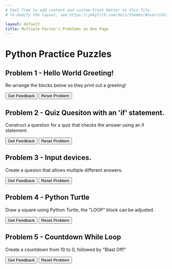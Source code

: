 ```yaml
---
# Feel free to add content and custom Front Matter to this file.
# To modify the layout, see https://jekyllrb.com/docs/themes/#overriding-theme-defaults

layout: default
title: Multiple Parson's Problems on One Page
---
```

# Python Practice Puzzles

## Problem 1 - Hello World Greeting!
Re-arrange the blocks below so they print out a greeting!

<div id="Q1-sortableTrash" class="sortable-code"></div> 
<div id="Q1-sortable" class="sortable-code"></div> 
<div style="clear:both;"></div> 
<p> 
    <input id="Q1-feedbackLink" value="Get Feedback" type="button" /> 
    <input id="Q1-newInstanceLink" value="Reset Problem" type="button" /> 
</p> 
<script type="text/javascript"> 
(function(){
  var initial = "name = input(&quot;Hello, what is your name? &quot;)\n" +
    "print(&quot;Nice to meet you &quot;, name, &quot;!&quot;) ";
  var parsonsPuzzle = new ParsonsWidget({
    "sortableId": "Q1-sortable",
    "max_wrong_lines": 10,
    "grader": ParsonsWidget._graders.LineBasedGrader,
    "exec_limit": 2500,
    "can_indent": true,
    "x_indent": 50,
    "lang": "en",
    "show_feedback": true,
    "trashId": "Q1-sortableTrash"
  });
  parsonsPuzzle.init(initial);
  parsonsPuzzle.shuffleLines();
  $("#Q1-newInstanceLink").click(function(event){ 
      event.preventDefault(); 
      parsonsPuzzle.shuffleLines(); 
  }); 
  $("#Q1-feedbackLink").click(function(event){ 
      event.preventDefault(); 
      parsonsPuzzle.getFeedback(); 
  }); 
})(); 
</script>


## Problem 2 - Quiz Quesiton with an 'if' statement.
Construct a question for a quiz that checks the answer using an if statement.

<div id="Q2-sortableTrash" class="sortable-code"></div> 
<div id="Q2-sortable" class="sortable-code"></div> 
<div style="clear:both;"></div> 
<p> 
    <input id="Q2-feedbackLink" value="Get Feedback" type="button" /> 
    <input id="Q2-newInstanceLink" value="Reset Problem" type="button" /> 
</p> 
<script type="text/javascript"> 
(function(){
  var initial = "answer = input(&quot;What do we call a set of instructions for a computer to follow? &quot;)\n" +
    "if answer == &quot;Algorithm&quot; or &quot;algorithm&quot;:\n" +
    "	print(&quot;Correct!&quot;)\n" +
    "else:\n" +
    "	print(&quot;Wrong! Try again next time!&quot;)";
  var parsonsPuzzle = new ParsonsWidget({
    "sortableId": "Q2-sortable",
    "max_wrong_lines": 10,
    "grader": ParsonsWidget._graders.LineBasedGrader,
    "exec_limit": 2500,
    "can_indent": true,
    "x_indent": 50,
    "lang": "en",
    "show_feedback": true,
    "trashId": "Q2-sortableTrash"
  });
  parsonsPuzzle.init(initial);
  parsonsPuzzle.shuffleLines();
  $("#Q2-newInstanceLink").click(function(event){ 
      event.preventDefault(); 
      parsonsPuzzle.shuffleLines(); 
  }); 
  $("#Q2-feedbackLink").click(function(event){ 
      event.preventDefault(); 
      parsonsPuzzle.getFeedback(); 
  }); 
})(); 
</script>

## Problem 3 - Input devices.
Create a quesion that allows multiple different answers.

<div id="Q3-sortableTrash" class="sortable-code"></div> 
<div id="Q3-sortable" class="sortable-code"></div> 
<div style="clear:both;"></div> 
<p> 
    <input id="Q3-feedbackLink" value="Get Feedback" type="button" /> 
    <input id="Q3-newInstanceLink" value="Reset Problem" type="button" /> 
</p> 
<script type="text/javascript"> 
(function(){
  var initial = "answer = input(&quot;Name an input device: &quot;)\n" +
    "possibleAnswers = [&quot;mouse&quot;, &quot;keyboard&quot;, &quot;microphone&quot;, &quot;webcam&quot;, &quot;controller&quot;]\n" +
    "if answer in possibleAnswers:\n" +
    "	print(&quot;Correct! &quot;, answer, &quot; is an input device!&quot;)\n" +
    "else:\n" +
    "	print(&quot;Incorrect, that is not an input device&quot;)";
  var parsonsPuzzle = new ParsonsWidget({
    "sortableId": "Q3-sortable",
    "max_wrong_lines": 10,
    "grader": ParsonsWidget._graders.LineBasedGrader,
    "exec_limit": 2500,
    "can_indent": true,
    "x_indent": 50,
    "lang": "en",
    "show_feedback": true,
    "trashId": "Q3-sortableTrash"
  });
  parsonsPuzzle.init(initial);
  parsonsPuzzle.shuffleLines();
  $("#Q3-newInstanceLink").click(function(event){ 
      event.preventDefault(); 
      parsonsPuzzle.shuffleLines(); 
  }); 
  $("#Q3-feedbackLink").click(function(event){ 
      event.preventDefault(); 
      parsonsPuzzle.getFeedback(); 
  }); 
})(); 
</script>

## Problem 4 - Python Turtle
Draw a square using Python Turtle, the "LOOP" block can be adjusted.

<div id="Q4-sortableTrash" class="sortable-code"></div> 
<div id="Q4-sortable" class="sortable-code"></div> 
<div style="clear:both;"></div> 
<p> 
    <input id="Q4-feedbackLink" value="Get Feedback" type="button" /> 
    <input id="Q4-newInstanceLink" value="Reset Problem" type="button" /> 
</p> 
<script type="text/javascript"> 
(function(){
  var initial = "for i in range(0,$$toggle::2::3::4::$$):\n" +
    "	turtle.fd(50)\n" +
    "    turtle.rt(90)";
  var parsonsPuzzle = new ParsonsWidget({
    "sortableId": "Q4-sortable",
    "max_wrong_lines": 10,
    "grader": ParsonsWidget._graders.TurtleGrader,
    "exec_limit": 2500,
    "can_indent": true,
    "x_indent": 50,
    "lang": "en",
    "show_feedback": true,
    "executable_code": "for i in range(0,$$toggle::2::3::4::$$):\n myTurtle.fd(50)\n myTurtle.rt(90)",
    "programmingLang": "pseudo",
    "turtleModelCode": "for i in range(0,4):\n modelTurtle.fd(50)\n modelTurtle.rt(90)"
  });
  parsonsPuzzle.init(initial);
  parsonsPuzzle.shuffleLines();
  $("#Q4-newInstanceLink").click(function(event){ 
      event.preventDefault(); 
      parsonsPuzzle.shuffleLines(); 
  }); 
  $("#Q4-feedbackLink").click(function(event){ 
      event.preventDefault(); 
      parsonsPuzzle.getFeedback(); 
  }); 
})(); 
</script>

## Problem 5 - Countdown While Loop
Create a countdown from 10 to 0, followed by "Blast Off!"

<div id="Q5-sortableTrash" class="sortable-code"></div> 
<div id="Q5-sortable" class="sortable-code"></div> 
<div style="clear:both;"></div> 
<p> 
    <input id="Q5-feedbackLink" value="Get Feedback" type="button" /> 
    <input id="Q5-newInstanceLink" value="Reset Problem" type="button" /> 
</p> 
<script type="text/javascript"> 
(function(){
  var initial = "countdown = 10\n" +
    "while countdown &gt; 0:\n" +
    "    print(countdown),\n" +
    "    countdown -= 1\n" +
    "print(&quot;Blastoff!&quot;)";
  var parsonsPuzzle = new ParsonsWidget({
    "sortableId": "Q5-sortable",
    "max_wrong_lines": 10,
    "grader": ParsonsWidget._graders.LineBasedGrader,
    "exec_limit": 2500,
    "can_indent": true,
    "x_indent": 50,
    "lang": "en",
    "show_feedback": true,
    "trashId": "Q5-sortableTrash"
  });
  parsonsPuzzle.init(initial);
  parsonsPuzzle.shuffleLines();
  $("#Q5-newInstanceLink").click(function(event){ 
      event.preventDefault(); 
      parsonsPuzzle.shuffleLines(); 
  }); 
  $("#Q5-feedbackLink").click(function(event){ 
      event.preventDefault(); 
      parsonsPuzzle.getFeedback(); 
  }); 
})(); 
</script>

